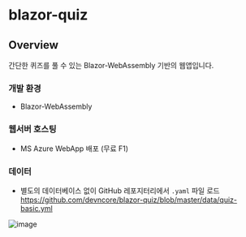 # blazor-quiz

## Overview

간단한 퀴즈를 풀 수 있는 Blazor-WebAssembly 기반의 웹앱입니다.

### 개발 환경
- Blazor-WebAssembly

### 웹서버 호스팅
- MS Azure WebApp 배포 (무료 F1)

### 데이터
- 별도의 데이터베이스 없이 GitHub 레포지터리에서 `.yaml` 파일 로드  
  https://github.com/devncore/blazor-quiz/blob/master/data/quiz-basic.yml




![image](https://user-images.githubusercontent.com/52397976/129287383-de3e1e1d-1b41-46e5-8755-ecf2ee78c12f.png)

